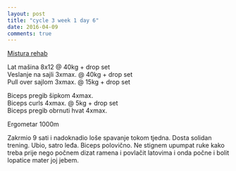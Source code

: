 ```yaml
---
layout: post
title: "cycle 3 week 1 day 6"
date: 2016-04-09
comments: true
---
```


[Mistura rehab](/snagata/log/2015/07/20/mistura-rehab/)

Lat mašina 8x12 @ 40kg + drop set   
Veslanje na sajli 3xmax. @ 40kg + drop set  
Pull over sajlom 3xmax. @ 15kg + drop set  

Biceps pregib šipkom 4xmax.  
Biceps curls 4xmax. @ 5kg + drop set   
Biceps pregib obrnuti hvat 4xmax.  

Ergometar 1000m  

Zakrmio 9 sati i nadoknadio loše spavanje tokom tjedna. Dosta solidan trening. Ubio, satro leđa. Biceps polovično. Ne stignem upumpat ruke kako treba prije nego počnem dizat ramena i povlačit latovima i onda počne i bolit lopatice mater joj jebem.
